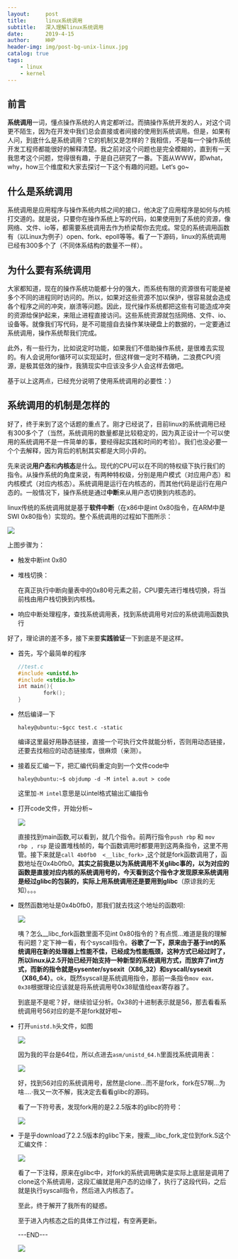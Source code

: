 ```yaml
---
layout:     post
title:      linux系统调用
subtitle:   深入理解linux系统调用
date:       2019-4-15
author:     HHP
header-img: img/post-bg-unix-linux.jpg
catalog: true
tags:
    - linux  
    - kernel
---
```


##  前言

**系统调用**一词，懂点操作系统的人肯定都听过。而搞操作系统开发的人，对这个词更不陌生，因为在开发中我们总会直接或者间接的使用到系统调用。但是，如果有人问，到底什么是系统调用？它的机制又是怎样的？我相信，不是每一个操作系统开发工程师都能很好的解释清楚。我之前对这个问题也是完全模糊的，直到有一天我思考这个问题，觉得很有趣，于是自己研究了一番。下面从WWW，即what，why，how三个维度和大家去探讨一下这个有趣的问题。Let‘s go~

## 什么是系统调用





系统调用是应用程序与操作系统内核之间的接口，他决定了应用程序是如何与内核打交道的。就是说，只要你在操作系统上写的代码，如果使用到了系统的资源，像网络、文件、io等，都需要系统调用去作为桥梁帮你去完成。常见的系统调用函数有（以Linux为例子）open、fork、epoll等等。看了一下源码，linux的系统调用已经有300多个了（不同体系结构的数量不一样）。

## 为什么要有系统调用

大家都知道，现在的操作系统功能都十分的强大，而系统有限的资源很有可能是被多个不同的进程同时访问的。所以，如果对这些资源不加以保护，很容易就会造成各个程序之间的冲突，崩溃等问题。因此，现代操作系统都把这些有可能造成冲突的资源给保护起来，来阻止进程直接访问。这些系统资源就包括网络、文件、io、设备等。就像我们写代码，是不可能擅自去操作某块硬盘上的数据的，一定要通过系统调用，操作系统帮我们完成。

此外，有一些行为，比如说定时功能，如果我们不借助操作系统，是很难去实现的。有人会说用for循环可以实现延时，但这样做一定时不精确，二浪费CPU资源，是极其低效的操作，我猜现实中应该没多少人会这样去做吧。

基于以上这两点，已经充分说明了使用系统调用的必要性：）



## 系统调用的机制是怎样的

好了，终于来到了这个话题的重点了。刚才已经说了，目前linux的系统调用已经有300多个了（当然，系统调用的数量都是比较稳定的，因为真正设计一个可以使用的系统调用不是一件简单的事，要经得起实践和时间的考验）。我们也没必要一个个去解释，因为背后的机制其实都是大同小异的。

先来说说**用户态**和**内核态**是什么。现代的CPU可以在不同的特权级下执行我们的指令。从操作系统的角度来说，有两种特权级，分别是用户模式（对应用户态）和内核模式（对应内核态）。系统调用是运行在内核态的，而其他代码是运行在用户态的。一般情况下，操作系统是通过**中断**来从用户态切换到内核态的。

linux传统的系统调用就是基于**软件中断**（在x86中是int 0x80指令，在ARM中是SWI 0x80指令）实现的。整个系统调用的过程如下图所示：

![](https://ws3.sinaimg.cn/large/005BYqpgly1g23m2kxwncj312o0kh76w.jpg)

上图步骤为：

* 触发中断int 0x80

* 堆栈切换：

  在真正执行中断向量表中的0x80号元素之前，CPU要先进行堆栈切换，将当前栈由用户栈切换到内核栈。

* 响应中断处理程序，查找系统调用表，找到系统调用号对应的系统调用函数执行
  







好了，理论讲的差不多，接下来要**实践验证**一下到底是不是这样。

* 首先，写个最简单的程序

  ```c
  //test.c
  #include <unistd.h>
  #include <stdio.h>
  int main(){
          fork();
  }
  ```

* 然后编译一下

  ```shell
  haley@ubuntu:~$gcc test.c -static
  ```

  编译这里最好用静态链接，直接一个可执行文件就能分析，否则用动态链接，还要去找相应的动态链接库，很麻烦（亲测）。

* 接着反汇编一下，把汇编代码重定向到一个文件code中

  ```shell
  haley@ubuntu:~$ objdump -d -M intel a.out > code
  ```

  这里加`-M intel`意思是以intel格式输出汇编指令

* 打开code文件，开始分析~

  ![](https://ws3.sinaimg.cn/large/005BYqpgly1g23k44ljuyj31hc0u0gsz.jpg)

  直接找到main函数,可以看到，就几个指令。前两行指令`push rbp` 和 `mov  rbp , rsp` 是设置堆栈帧的，每个函数调用时都要用到这两条指令，这里不用管。接下来就是`call 4b0fb0  <__libc_fork>`  ,这个就是fork函数调用了，函数地址在0x4b0fb0。**其实之前我是以为系统调用不关glibc事的，以为对应的函数是直接对应内核的系统调用号的，今天看到这个指令才发现原来系统调用是经过glibc的包装的，实际上用系统调用还是要用到glibc**（原谅我的无知）。。。

* 既然函数地址是0x4b0fb0，那我们就去找这个地址的函数呗:

  ![](https://ws3.sinaimg.cn/large/005BYqpgly1g23kmumri9j31hc0u0qaw.jpg)

  咦？怎么__libc_fork函数里面不见int 0x80指令的？有点慌...难道是我的理解有问题？定下神一看，有个syscall指令。**谷歌了一下，原来由于基于int的系统调用在新的处理器上性能不佳，已经成为性能瓶颈，这种方式已经过时了，所以linux从2.5开始已经开始支持一种新型的系统调用方式，而放弃了int方式，而新的指令就是sysenter/sysexit（X86_32）和syscall/sysexit（X86_64）**。ok，既然syscall是系统调用指令，那前一条指令`mov eax， 0x38`根据理论应该就是将系统调用号0x38赋值给eax寄存器了。

  到底是不是呢？好，继续验证分析。0x38的十进制表示就是56，那去看看系统调用号56对应的是不是fork就好啦~

* 打开`unistd.h`头文件，如图

  ![](https://ws3.sinaimg.cn/large/005BYqpgly1g23lbo62c6j30qf0evmyq.jpg)

  因为我的平台是64位，所以点进去`asm/unistd_64.h`里面找系统调用表：

  ![](https://ws3.sinaimg.cn/large/005BYqpgly1g23ldru3tgj30pb0fxabv.jpg)

  好，找到56对应的系统调用号，居然是clone...而不是fork，fork在57啊...为啥....·我又一次不解，我决定去看看glibc的源码。

  看了一下符号表，发现fork用的是2.2.5版本的glibc的符号：

  ![](https://ws3.sinaimg.cn/large/005BYqpgly1g23ln72wd1j30h703swet.jpg)

  

* 于是乎download了2.2.5版本的glibc下来，搜索__libc_fork,定位到fork.S这个汇编文件：

  ![](https://ws3.sinaimg.cn/large/005BYqpgly1g23lqo89d9j31hc0sv43g.jpg)

  看了一下注释，原来在glibc中，对fork的系统调用确实是实际上底层是调用了clone这个系统调用，这段汇编就是用户态的边缘了，执行了这段代码，之后就是执行syscall指令，然后进入内核态了。

  

  至此，终于解开了我所有的疑惑。

  

  至于进入内核态之后的具体工作过程，有空再更新。

  

  

  ---END---

  

  

  ![](https://ws3.sinaimg.cn/large/005BYqpgly1g23m8cwb3hj30c708ct8u.jpg)

  

  







